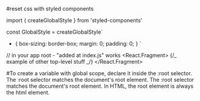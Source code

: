 #reset css with styled components

import { createGlobalStyle } from 'styled-components'

const GlobalStyle = createGlobalStyle`

- {
  box-sizing: border-box;
  margin: 0;
  padding: 0;
  }
  `

// in your app root - "added at index.js" works
<React.Fragment>
<GlobalStyle />
<Navigation /> {/_ example of other top-level stuff _/}
</React.Fragment>

#To create a variable with global scope, declare it inside the :root selector. The :root selector matches the document's root element.
The :root selector matches the document's root element.
In HTML, the root element is always the html element.
